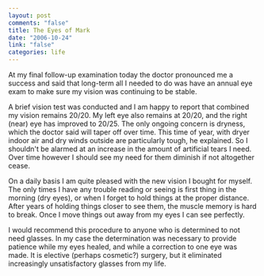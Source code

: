 ```yaml
--- 
layout: post
comments: "false"
title: The Eyes of Mark
date: "2006-10-24"
link: "false"
categories: life
---
```

At my final follow-up examination today the doctor pronounced me a success and said that long-term all I needed to do was have an annual eye exam to make sure my vision was continuing to be stable.

A brief vision test was conducted and I am happy to report that combined my vision remains 20/20. My left eye also remains at 20/20, and the right (near) eye has improved to 20/25. The only ongoing concern is dryness, which the doctor said will taper off over time. This time of year, with dryer indoor air and dry winds outside are particularly tough, he explained. So I shouldn't be alarmed at an increase in the amount of artificial tears I need. Over time however I should see my need for them diminish if not altogether cease.

On a daily basis I am quite pleased with the new vision I bought for myself. The only times I have any trouble reading or seeing is first thing in the morning (dry eyes), or when I forget to hold things at the proper distance. After years of holding things closer to see them, the muscle memory is hard to break. Once I move things out away from my eyes I can see perfectly.

I would recommend this procedure to anyone who is determined to not need glasses. In my case the determination was necessary to provide patience while my eyes healed, and while a correction to one eye was made. It is elective (perhaps cosmetic?) surgery, but it eliminated increasingly unsatisfactory glasses from my life.
